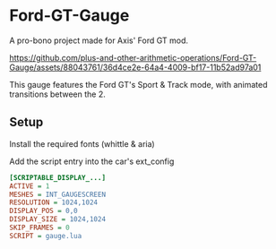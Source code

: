 # Ford-GT-Gauge

A pro-bono project made for Axis' Ford GT mod.

https://github.com/plus-and-other-arithmetic-operations/Ford-GT-Gauge/assets/88043761/36d4ce2e-64a4-4009-bf17-11b52ad97a01

This gauge features the Ford GT's Sport & Track mode, with animated transitions between the 2.

## Setup

Install the required fonts (whittle & aria)

Add the script entry into the car's ext_config

```ini
[SCRIPTABLE_DISPLAY_...]
ACTIVE = 1
MESHES = INT_GAUGESCREEN
RESOLUTION = 1024,1024
DISPLAY_POS = 0,0
DISPLAY_SIZE = 1024,1024
SKIP_FRAMES = 0
SCRIPT = gauge.lua
```
